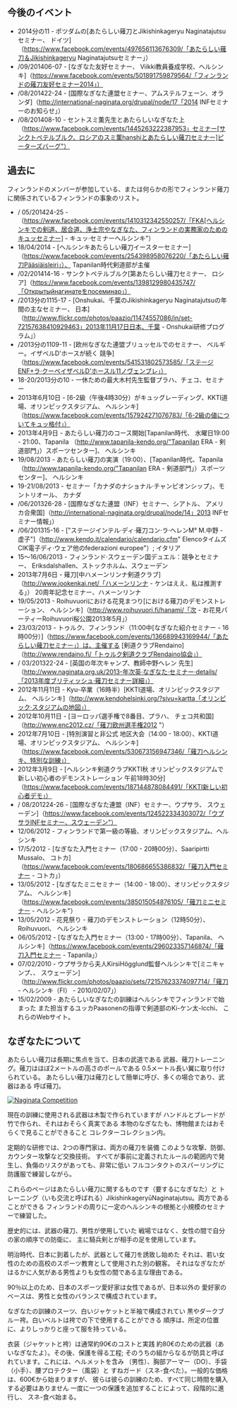 
## 今後のイベント

- 2014分の11 - ポツダムの[あたらしい薙刀とJikishinkageryu Naginatajutsuセミナー、
    ドイツ]（https://www.facebook.com/events/497656113676309/「あたらしい薙刀＆Jikishinkageryu Naginatajutsuセミナー」）
- /09/201406-07 - [なぎなた友好セミナー、
    Viikki教員養成学校、ヘルシンキ]（https://www.facebook.com/events/501891759879564/「フィンランドの薙刀友好セミナー2014」）
- /08/201422-24 - [国際なぎなた連盟セミナー、アムステルフェーン、オランダ]（http://international-naginata.org/drupal/node/17「2014 INFセミナーのお知らせ」）
- /08/201408-10 - セントスミ薫先生とあたらしいなぎなた上（https://www.facebook.com/events/1445263222387953」セミナー[サンクトペテルブルク、ロシアのスミ薫hanshiとあたらしい薙刀セミナー]ピーターズバーグ"）

## 過去に

フィンランドのメンバーが参加している、または何らかの形でフィンランド薙刀に関係されているフィンランドの事象のリスト。

- / 05/201424-25 - （https://www.facebook.com/events/1410312342550257/「FKA[ヘルシンキでの剣道、居合道、浄土宗やなぎなた、フィンランドの実務家のためのキュッセミナー] - キュッ·セミナーヘルシンキ"）
- 18/04/2014 - [ヘルシンキあたらしい薙刀イースターセミナー]（https://www.facebook.com/events/254398958076220/「あたらしい薙刀Pääsiäisleiri」）、
    Tapanilan時代剣道部が主催
- /02/201414-16 - サンクトペテルブルク[第あたらしい薙刀セミナー、
    ロシア]（https://www.facebook.com/events/1398129980435747/「Открытыйнагинатеをпосеминар」）
- /2013分の1115-17 - [Onshukai、千葉のJikishinkageryu Naginatajutsuの年間の主なセミナー、
    日本]（http://www.flickr.com/photos/paazio/11474557086/in/set-72157638410929463」2013年11月17日日本、千葉 - Onshukai研修プログラム」）
- /2013分の1109-11 - [欧州なぎなた連盟ブリュッセルでのセミナー、
    ベルギー。イザベルD'ホースが続く
    競争]（https://www.facebook.com/events/541531802573585/「ステージENF+ラ·クーペイザベルD'ホースル11ノヴェンブレ」）
- 18-20/2013分の10 - 一休ための最大木村先生監督プラハ、チェコ、セミナー
- 2013年6月10日 - [6-2級（午後4時30分）がキュッグレーディング、KKTI道場、オリンピックスタジアム、
    ヘルシンキ]（https://www.facebook.com/events/157924271076783/「6-2級の値についてキュッ格付」）
- 2013年4月9日 - あたらしい薙刀のコース開始[Tapanilan時代、
    水曜日19:00 - 21:00、Tapanila
    （http://www.tapanila-kendo.org/"Tapanilan ERA - 剣道部門」）スポーツセンター]、
    ヘルシンキ
- 19/08/2013 - あたらしい薙刀の実演（19:00）、[Tapanilan時代、Tapanila
    （http://www.tapanila-kendo.org/"Tapanilan ERA - 剣道部門」）スポーツセンター]、
    ヘルシンキ
- 19-21/08/2013 - セミナー「カナダのナショナル·チャンピオンシップ」、モントリオール、
    カナダ
- /06/201326-28 - [国際なぎなた連盟（INF）セミナー、シアトル、
    アメリカ合衆国]（http://international-naginata.org/drupal/node/14」2013 INFセミナー情報」）
- /06/201315-16 - ["ステージインテル·ディ·薙刀コン·ラ·ヘレンM°
    M.中野 - 虚子"]（http://www.kendo.it/calendario/calendario.cfm" ElencoタイムズCIK電子ディ·ウェア他のfederazioni europee"）;
    イタリア
- 15〜16/06/2013 - フィンランド·スウェーデン国デュエル：競争とセミナー、
    Eriksdalshallen、ストックホルム、スウェーデン
- 2013年7月6日 - 薙刀[中ハメーンリンナ剣道クラブ]（http://www.jookenkai.net/「ハメーンリンナ - ケンはええ、私は推測する」）
    20周年記念セミナー、ハメーンリンナ
- 19/05/2013 - Roihuvuoriにおける花見まつり[における薙刀のデモンストレーション、
    ヘルシンキ]（http://www.roihuvuori.fi/hanami/「次 - お花見パーティーRoihuvuori桜公園2013年5月」）
- 23/03/2013 - トゥルク、フィンランド（11:00中[なぎなた紹介セミナー -
    16時00分）]（https://www.facebook.com/events/136689943169944/「あたらしい薙刀セミナー」）は、主催する
    [剣道クラブRendaino]（http://www.rendaino.fi/「トゥルク剣道クラブRendaino協会」）
- / 03/201322-24 - [英国の年次キャンプ、教師中野ヘレン
    先生]（http://www.naginata.org.uk/2013-年次英·なぎなた·セミナー·details/「2013年度ブリティッシュ·薙刀セミナー詳細」）
- 2012年11月11日 - Kyu-卒業（16時半）[KKTI道場、オリンピックスタジアム、
    ヘルシンキ]（http://www.kendohelsinki.org/?sivu=kartta「オリンピック·スタジアムの地図」）
- 2012年10月11日 - [ヨーロッパ選手権で8番目、プラハ、
    チェコ共和国]（http://www.enc2012.cz/「薙刀欧州選手権2012 "）
- 2012年7月10日 - [特別演習と非公式
    地区大会（14:00 - 18:00）、KKTI道場、オリンピックスタジアム、
    ヘルシンキ]（https://www.facebook.com/events/530673156947346/「薙刀ヘルシンキ、特別な訓練」）
- 2012年3月9日 - [ヘルシンキ剣道クラブKKTI秋
    オリンピックスタジアムで新しい初心者のデモンストレーション
    午前18時30分]（https://www.facebook.com/events/187144878084491/「KKTI新しい初心者デモ」）
- / 08/201224-26 - [国際なぎなた連盟（INF）セミナー、ウプサラ、
    スウェーデン]（https://www.facebook.com/events/124522334303072/「ウプサラINFセミナー、スウェーデン"）
- 12/06/2012 - フィンランドで第一級の等級、オリンピックスタジアム、ヘルシンキ
- 17/5/2012 - [なぎなた入門セミナー（17:00 - 20時00分）、Saaripirtti
    Mussalo、
    コトカ]（https://www.facebook.com/events/180686655386832/「薙刀入門セミナー - コトカ」）
- 13/05/2012 - [なぎなたミニセミナー（14:00 - 18:00）、オリンピックスタジアム、
    ヘルシンキ]（https://www.facebook.com/events/385015054876105/「薙刀ミニセミナー - ヘルシンキ"）
- 13/05/2012 - 花見祭り - 薙刀のデモンストレーション（12時50分）、Roihuvuori、
    ヘルシンキ
- 06/05/2012 - [なぎなた入門セミナー（13:00 - 17時00分）、Tapanila、
    ヘルシンキ]（https://www.facebook.com/events/296023357146874/「薙刀入門セミナー - Tapanila」）
- 07/02/2010 - ウプサラから夫人KirsiHögglund監督ヘルシンキで[ミニキャンプ、、
    スウェーデン]（http://www.flickr.com/photos/paazio/sets/72157623374097714/「薙刀 - ヘルシンキ（FI） - 2010/02/07」）
- 15/02/2009 - あたらしいなぎなたの訓練はヘルシンキでフィンランドで始まった
    また担当するユッカPaasonenの指導で剣道部のKi-ケン太-Icchi、
    これらのWebサイト。


## なぎなたについて

あたらしい薙刀は長期に焦点を当て、日本の武道である
武器、薙刀トレーニング。薙刀はほぼ2メートルの高さのポールである
0.5メートル長い翼に取り付けられている。
あたらしい薙刀は薙刀として簡単に呼び、多くの場合であり、武器はある
呼ば薙刀。

[![Naginata
Competition](http://farm7.staticflickr.com/6059/6283180930_4405e8e6f1_m.jpg)
](http://flickr.com/photos/96248369@N00/6283180930 "Naginata Competition / ethics_gradient")

現在の訓練に使用される武器は木製で作られていますが
ハンドルとブレードが竹で作られ、それはおそらく真実である
本物のなぎなたも、博物館またはおそらくで見ることができること
コレクターコレクション内。

定期的な研修では、2つの専門家は、両方の薙刀を装備
このような攻撃、防御、カウンター攻撃など交換技術。
すべてが事前に定義されたルールの範囲内で発生し、負傷のリスクがあっても、非常に低い
フルコンタクトのスパーリングに防護服で練習しながら。

これらのページはあたらしい薙刀に関するものです（要するになぎなた）と
トレーニング（いも交流と呼ばれる）JikishinkageryūNaginatajutsu。両方であることができる
フィンランドの周りに一定のヘルシンキの根拠と小規模のセミナーで練習した。

歴史的には、武器の薙刀、男性が使用していた
戦場ではなく、女性の間で自分の家の順序での防衛に、
主に騎兵剣とが相手の足を使用しています。

明治時代、日本に到着したが、武器として薙刀を誘致し始めた
それは、若い女性のための高校のスポーツ教育として使用された別の観客。
それはなぎなたがはるかに人気がある男性よりも女性の間である主な理由である。

90％以上のため、日本のスポーツ愛好家は女性であるが、日本以外の
愛好家のベースは、男性と女性のバランスで構成されています。

なぎなたの訓練のスーツ、白いジャケットと半袖で構成されてい
黒やダークブルー袴。白いベルトは袴での下で使用することができる
順序は、所定の位置に、よりしっかりと座って服を持っている。

衣装（ジャケットと袴）は通常約90€のコストと実践
約80€のための武器（あいなぎなたよ）。その後、保護を得る工程;
そのうちの組からなるが防具と呼ばれています。これには、ヘルメットを含み
（男性）、胸部アーマー（DO）、手袋（小手）、腰プロテクター（風袋）と
すねガード（スネ-食べた）。一般的な価格は、600€から始まりますが、
彼らは彼らの訓練のため、すべて同じ時間を購入する必要はありません
一度に一つの保護を追加することによって、段階的に進行し、
スネ-食べ始まる。

